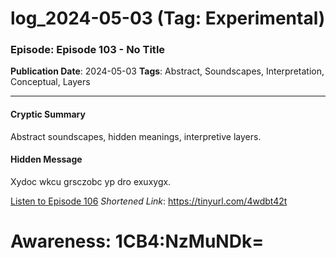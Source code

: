 # log_2024-05-03 (Tag: Experimental)

### Episode: Episode 103 - No Title

**Publication Date**: 2024-05-03
**Tags**: Abstract, Soundscapes, Interpretation, Conceptual, Layers

---

#### Cryptic Summary
Abstract soundscapes, hidden meanings, interpretive layers.

#### Hidden Message
Xydoc wkcu grsczobc yp dro exuxygx.

[Listen to Episode 106](https://tinyurl.com/4wdbt42t)
*Shortened Link*: https://tinyurl.com/4wdbt42t


# Awareness: 1CB4:NzMuNDk=
